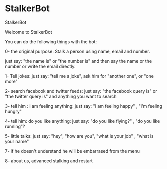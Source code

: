# StalkerBot
StalkerBot


Welcome to StalkerBot

You can do the following things with the bot:

0- the original purpose: Stalk a person using name, email and number.

just say: "the name is" or "the number is" and then say the name or the number or write the email directly.

1- Tell jokes: just say: "tell me a joke", ask him for "another one", or "one more"

2- search facebook and twitter feeds: just say: "the facebook query is" or "the twitter query is" and anything you want to search

3- tell him : i am feeling anything: just say: "i am feeling happy" , "i'm feeling hungry"

4- tell him: do you like anything: just say: "do you like flying?" , "do you like running"?


5- little talks: just say: "hey", "how are you", "what is your job" , "what is your name"

7- if he doesn't understand he will be embarrased from the menu

8- about us, advanced stalking and restart